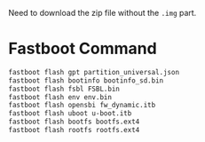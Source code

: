
Need to download the zip file without the `.img` part.

# Fastboot Command

```bash
fastboot flash gpt partition_universal.json
fastboot flash bootinfo bootinfo_sd.bin
fastboot flash fsbl FSBL.bin
fastboot flash env env.bin
fastboot flash opensbi fw_dynamic.itb
fastboot flash uboot u-boot.itb
fastboot flash bootfs bootfs.ext4
fastboot flash rootfs rootfs.ext4
```

